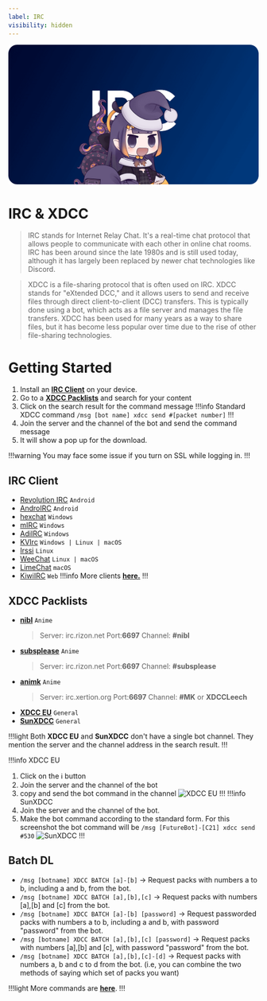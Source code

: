 ```yaml
---
label: IRC
visibility: hidden
---
```

![](/static/thumb/irc.png)
# IRC & XDCC

>IRC stands for Internet Relay Chat. It's a real-time chat protocol that allows people to communicate with each other in online chat rooms. IRC has been around since the late 1980s and is still used today, although it has largely been replaced by newer chat technologies like Discord.

>XDCC is a file-sharing protocol that is often used on IRC. XDCC stands for "eXtended DCC," and it allows users to send and receive files through direct client-to-client (DCC) transfers. This is typically done using a bot, which acts as a file server and manages the file transfers. XDCC has been used for many years as a way to share files, but it has become less popular over time due to the rise of other file-sharing technologies.

# Getting Started
1. Install an [**IRC Client**](#irc-client) on your device.
2. Go to a [**XDCC Packlists**](#xdcc-packlists) and search for your content
3. Click on the search result for the command message 
!!!info
Standard XDCC command `/msg [bot name] xdcc send #[packet number]`
!!!
4. Join the server and the channel of the bot and send the command message
5. It will show a pop up for the download.

!!!warning
You may face some issue if you turn on SSL while logging in.
!!!


## IRC Client
- [Revolution IRC](https://play.google.com/store/apps/details?id=io.mrarm.irc)		`Android`
- [AndroIRC](https://play.google.com/store/apps/details?id=com.androirc&hl=en&gl=US)		`Android`
- [hexchat](https://hexchat.github.io/)		`Windows`
- [mIRC](https://www.mirc.com/)		`Windows`
- [AdiIRC](https://adiirc.com/)	`Windows`
- [KVIrc](https://github.com/kvirc/KVIrc/releases) `Windows	| Linux	| macOS`
- [Irssi](https://irssi.org/)		`Linux`
- [WeeChat](https://weechat.org/)		`Linux | macOS`
- [LimeChat](https://apps.apple.com/us/app/limechat/id414030210) `macOS`
- [KiwiIRC](https://kiwiirc.com/)	`Web`
!!!info
More clients [**here.**](https://ircv3.net/software/clients)
!!!

## XDCC Packlists
- [**nibl**](https://nibl.co.uk/search)	`Anime`
	> Server: irc.rizon.net Port:**6697**
	> Channel: **#nibl**
- [**subsplease**](https://subsplease.org/xdcc/)	`Anime`
	> Server: irc.rizon.net Port:**6697**
	> Channel: **#subsplease**
- [**animk**](https://animk.info/xdcc/)	`Anime`
	> Server: irc.xertion.org Port:**6697**
	> Channel: **#MK** or **XDCCLeech**
- [**XDCC EU**](https://www.xdcc.eu/)	`General`
- [**SunXDCC**](https://sunxdcc.com/)	`General`


!!!light Both **XDCC EU** and **SunXDCC** don't have a single bot channel. They mention the server and the channel address in the search result.
!!!

!!!info XDCC EU
1. Click on the ℹ️ button
2. Join the server and the channel of the bot
3. copy and send the bot command in the channel
    ![XDCC EU](https://media.discordapp.net/attachments/1015131233824538624/1076836987685842954/09ZIEDV.png)
!!!
!!!info SunXDCC
1. Join the server and the channel of the bot. 
2. Make the bot command according to the standard form. For this screenshot the bot command will be `/msg [FutureBot]-[C21] xdcc send #530`
	![SunXDCC](https://media.discordapp.net/attachments/1015131233824538624/1076842622389342278/GZC9SSf.png)
!!!

## Batch DL

- `/msg [botname] XDCC BATCH [a]-[b]` → Request packs with numbers a to b, including a and b, from the bot.
- `/msg [botname] XDCC BATCH [a],[b],[c]` → Request packs with numbers [a],[b] and [c] from the bot.
- `/msg [botname] XDCC BATCH [a]-[b] [password]` → Request passworded packs with numbers a to b, including a and b, with password "password" from the bot.
- `/msg [botname] XDCC BATCH [a],[b],[c] [password]` → Request packs with numbers [a],[b] and [c], with password "password" from the bot.
- `/msg [botname] XDCC BATCH [a],[b],[c]-[d]` → Request packs with numbers a, b and c to d from the bot. (i.e, you can combine the two methods of saying which set of packs you want)

!!!light More commands are [**here**](https://wiki.xertion.org/w/XDCC_Commands).
!!!